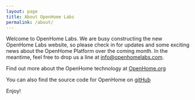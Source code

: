 ```yaml
---
layout: page
title: About OpenHome Labs
permalink: /about/
---
```


Welcome to OpenHome Labs.
We are busy constructing the new OpenHome Labs website, so please check in for updates and some exciting news about the OpenHome Platform over the coming month.
In the meantime, feel free to drop us a line at [info@openhomelabs.com](mailto:info@openhomelabs.com).

Find out more about the OpenHome technology at [OpenHome.org](http://www.openhome.org/)

You can also find the source code for OpenHome on [gitHub](https://github.com/openhome)

Enjoy!
